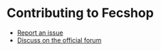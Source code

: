 Contributing to Fecshop
=====================

- [Report an issue](https://github.com/fecshop/yii2_fecshop/issues/new)
- [Discuss on the official forum](http://www.fecshop.com/)
